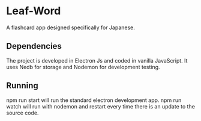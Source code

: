 # Leaf-Word
A flashcard app designed specifically for Japanese.
## Dependencies
The project is developed in Electron Js and coded in vanilla JavaScript. It uses Nedb for storage and Nodemon for development testing.
## Running
npm run start will run the standard electron development app.
npm run watch will run with nodemon and restart every time there is an update to the source code.
